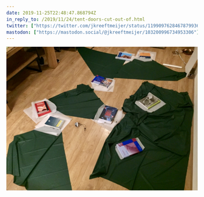 ```yaml
---
date: 2019-11-25T22:48:47.868794Z
in_reply_to: /2019/11/24/tent-doors-cut-out-of.html
twitter: ["https://twitter.com/jkreeftmeijer/status/1199097628467879936"]
mastodon: ["https://mastodon.social/@jkreeftmeijer/103200996734953306"]
---
```

![Glue drying on reinforcement patches glued to silnylon tent parts](/media/I6y4wZ37Tmqh5J1lBNMzmg_thumb_3489.jpg)
